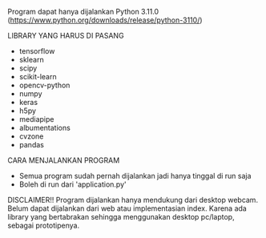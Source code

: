 Program dapat hanya dijalankan Python 3.11.0
(https://www.python.org/downloads/release/python-3110/)

LIBRARY YANG HARUS DI PASANG
- tensorflow
- sklearn
- scipy
- scikit-learn
- opencv-python
- numpy
- keras
- h5py
- mediapipe
- albumentations
- cvzone
- pandas

CARA MENJALANKAN PROGRAM
- Semua program sudah pernah dijalankan jadi hanya tinggal di run saja
- Boleh di run dari 'application.py'

DISCLAIMER!!
Program dijalankan hanya mendukung dari desktop webcam. Belum dapat dijalankan dari web atau implementasian index. Karena ada library yang bertabrakan sehingga menggunakan desktop pc/laptop, sebagai prototipenya. 
